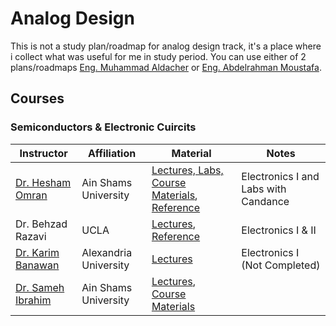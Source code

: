 # Analog Design
This is not a study plan/roadmap for analog design track, it's a place where i collect what was useful for me in study period.
You can use either of 2 plans/roadmaps [Eng. Muhammad Aldacher](https://github.com/muhammadaldacher/muhammadaldacher) or [Eng. Abdelrahman Moustafa](https://drive.google.com/file/d/1J2EA0uIJeOvU5UHFOqXwOzzeRGxsM8zv/view?fbclid=IwAR01_MlyntT6vjseVKVZThpr4sXNi1QYUApX5qd9uL8klgItMMlybGcDDEE).
## Courses
### Semiconductors & Electronic Cuircits
| Instructor | Affiliation | Material | Notes |
| ------------- | ------------- | ------------- | ------------- |
| [Dr. Hesham Omran](https://www.linkedin.com/in/omranh/)  | Ain Shams University  | [Lectures, Labs, Course Materials](https://www.master-micro.com/professional-courses/introduction-to-electronics/course-resources), [Reference](https://www.academia.edu/58896146/Microelectronic_Circuits_Sedra_Smith_7th)  | Electronics I and Labs with Candance |
| Dr. Behzad Razavi  | UCLA | [Lectures](https://www.youtube.com/playlist?list=PLyYrySVqmyVPzvVlPW-TTzHhNWg1J_0LU), [Reference](http://site.iugaza.edu.ps/jtaha/files/2011/01/Behzad-Razavi-Fundamentals-of-Microelectronics-Wiley-2013.pdf) | Electronics I & II |
| [Dr. Karim Banawan](https://www.linkedin.com/in/karim-banawan-1102a314/)  | Alexandria University  | [Lectures](https://www.youtube.com/playlist?list=PL7GqrInXz8mpEFcH4zzN9HKpEUx1MMsFw) | Electronics I (Not Completed) |
| [Dr. Sameh Ibrahim](https://www.linkedin.com/in/samehaibrahim/) | Ain Shams University | [Lectures](https://www.youtube.com/playlist?list=PL2mPaWpsD9cBW_kTbMrgbtByAGqiryxCk), [Course Materials](https://drive.google.com/drive/u/0/folders/1-Pz3hgViJgqfFcm9YJaQJE7s7lbYCvN8) | |
